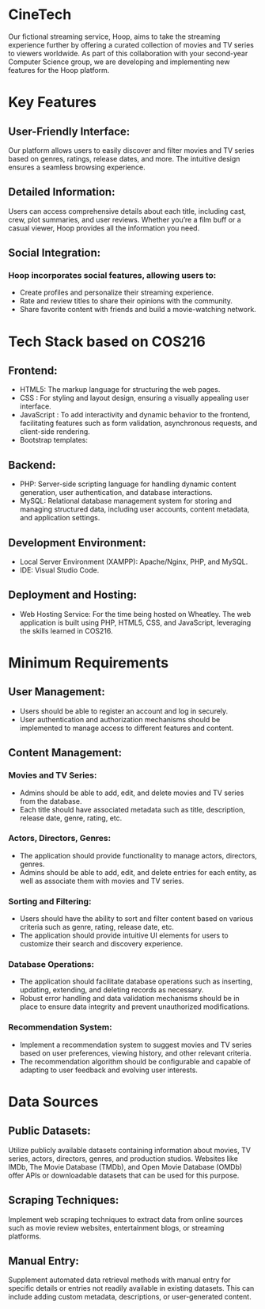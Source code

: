 # CineTech
Our fictional streaming service, Hoop, aims to take the streaming experience further by offering a curated collection of movies and TV series to viewers worldwide. As part of this collaboration with your second-year Computer Science group, we are developing and implementing new features for the Hoop platform.

# Key Features
## User-Friendly Interface:  
Our platform allows users to easily discover and filter movies and TV series based on genres, ratings, release dates, and more. The intuitive design ensures a seamless browsing experience.
## Detailed Information:  
Users can access comprehensive details about each title, including cast, crew, plot summaries, and user reviews. Whether you’re a film buff or a casual viewer, Hoop provides all the information you need.
## Social Integration:  
### Hoop incorporates social features, allowing users to:
* Create profiles and personalize their streaming experience.
* Rate and review titles to share their opinions with the community.
* Share favorite content with friends and build a movie-watching network.

# Tech Stack based on COS216
## Frontend:
* HTML5: The markup language for structuring the web pages.
* CSS : For styling and layout design, ensuring a visually appealing user interface.
* JavaScript : To add interactivity and dynamic behavior to the frontend, facilitating features such as form validation, asynchronous requests, and client-side rendering.
* Bootstrap templates: 
## Backend:
* PHP: Server-side scripting language for handling dynamic content generation, user authentication, and database interactions.
* MySQL: Relational database management system for storing and managing structured data, including user accounts, content metadata, and application settings.
## Development Environment:
* Local Server Environment (XAMPP): Apache/Nginx, PHP, and MySQL.
* IDE: Visual Studio Code.
## Deployment and Hosting:
* Web Hosting Service: For the time being hosted on Wheatley.
The web application is built using PHP, HTML5, CSS, and JavaScript, leveraging the skills learned in COS216.

# Minimum Requirements
## User Management:
* Users should be able to register an account and log in securely.
* User authentication and authorization mechanisms should be implemented to manage access to different features and content.
## Content Management:
### Movies and TV Series:
* Admins  should be able to add, edit, and delete movies and TV series from the database.
* Each title should have associated metadata such as title, description, release date, genre, rating, etc.
### Actors, Directors, Genres:
* The application should provide functionality to manage actors, directors, genres.
* Admins should be able to add, edit, and delete entries for each entity, as well as associate them with movies and TV series.
### Sorting and Filtering:
* Users should have the ability to sort and filter content based on various criteria such as genre, rating, release date, etc.
* The application should provide intuitive UI elements for users to customize their search and discovery experience.
### Database Operations:
* The application should facilitate database operations such as inserting, updating, extending, and deleting records as necessary.
* Robust error handling and data validation mechanisms should be in place to ensure data integrity and prevent unauthorized modifications.
### Recommendation System:
* Implement a recommendation system to suggest movies and TV series based on user preferences, viewing history, and other relevant criteria.
* The recommendation algorithm should be configurable and capable of adapting to user feedback and evolving user interests.

# Data Sources
## Public Datasets: 
Utilize publicly available datasets containing information about movies, TV series, actors, directors, genres, and production studios. Websites like IMDb, The Movie Database (TMDb), and Open Movie Database (OMDb) offer APIs or downloadable datasets that can be used for this purpose.
## Scraping Techniques: 
Implement web scraping techniques to extract data from online sources such as movie review websites, entertainment blogs, or streaming platforms.
## Manual Entry: 
Supplement automated data retrieval methods with manual entry for specific details or entries not readily available in existing datasets. This can include adding custom metadata, descriptions, or user-generated content.
